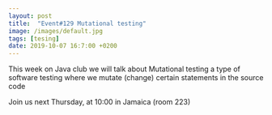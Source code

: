 ```yaml
---
layout: post
title:  "Event#129 Mutational testing"
image: /images/default.jpg
tags: [tesing]
date: 2019-10-07 16:7:00 +0200
---
```


This week on Java club we will talk about Mutational testing a type of software testing where we mutate (change) certain statements in the source code[]()

Join us next Thursday, at 10:00 in Jamaica (room 223)
